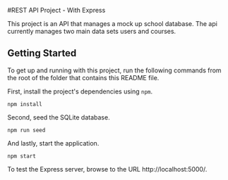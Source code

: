#REST API Project - With Express

This project is an API that manages a mock up school database. The api currently manages two main data sets users and courses.


## Getting Started

To get up and running with this project, run the following commands from the root of the folder that contains this README file.

First, install the project's dependencies using `npm`.

```
npm install

```

Second, seed the SQLite database. 

```
npm run seed
```

And lastly, start the application.

```
npm start
```

To test the Express server, browse to the URL http://localhost:5000/.
